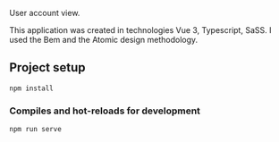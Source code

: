 User account view.

This application was created in technologies Vue 3, Typescript, SaSS.
I used the Bem and the Atomic design methodology.

## Project setup
```
npm install
```

### Compiles and hot-reloads for development
```
npm run serve
```
